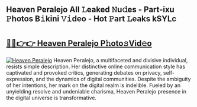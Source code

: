 ## Heaven Peralejo All 𝙻eaked 𝙽u𝚍es - Part-ixu 𝙿hotos B𝚒kini 𝚅𝚒deo - Hot 𝙿art 𝙻eaks kSYLc

# <h2><a href="http://ld35eq1.urlbe.top/?page=Heaven+Peralejo">🔗🔗👉👉 Heaven Peralejo P𝚑oto𝚜Vid𝚎o</a></h2>

[![Heaven Peralejo](https://i.imgur.com/eBuTRDB.gif)](http://ld35eq1.urlbe.top/?page=Heaven+Peralejo)
Heaven Peralejo, a multifaceted and divisive individual, resists simple description. Her distinctive online communication style has captivated and provoked critics, generating debates on privacy, self-expression, and the dynamics of digital communities. Despite the ambiguity of her intentions, her mark on the digital realm is indelible. Fueled by an unyielding resolve and undeniable charisma, Heaven Peralejo presence in the digital universe is transformative.
